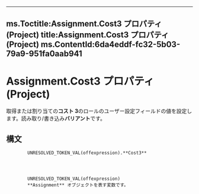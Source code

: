 

---
ms.Toctitle:Assignment.Cost3 プロパティ (Project)
title:Assignment.Cost3 プロパティ (Project)
ms.ContentId:6da4eddf-fc32-5b03-79a9-951fa0aab941
---
# Assignment.Cost3 プロパティ (Project)




取得または割り当ての**コスト 3**のロールのユーザー設定フィールドの値を設定します。読み取り/書き込み**バリアント**です。

## 構文

            UNRESOLVED_TOKEN_VAL(offexpression).**Cost3**




            UNRESOLVED_TOKEN_VAL(offexpression)
            **Assignment** オブジェクトを表す変数です。




